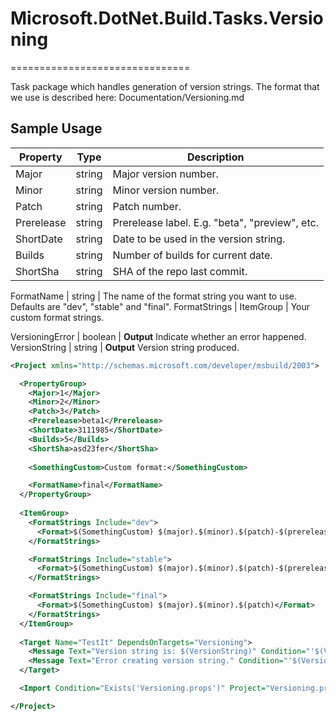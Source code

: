 # Microsoft.DotNet.Build.Tasks.Versioning
===============================

Task package which handles generation of version strings. 
The format that we use is described here: Documentation/Versioning.md

## Sample Usage

Property        | Type        | Description
----------------|-------------|--------------------------------------------------------------------------------
Major           | string      | Major version number.
Minor           | string      | Minor version number.
Patch           | string      | Patch number.
Prerelease      | string      | Prerelease label. E.g. "beta", "preview", etc.
ShortDate       | string      | Date to be used in the version string.
Builds          | string      | Number of builds for current date.
ShortSha        | string      | SHA of the repo last commit.

FormatName      | string      | The name of the format string you want to use. Defaults are "dev", "stable" and "final".
FormatStrings   | ItemGroup   | Your custom format strings.

VersioningError | boolean     | **Output** Indicate whether an error happened.
VersionString   | string      | **Output** Version string produced.

```xml
<Project xmlns="http://schemas.microsoft.com/developer/msbuild/2003">

  <PropertyGroup>
    <Major>1</Major>
    <Minor>2</Minor>
    <Patch>3</Patch>
    <Prerelease>beta1</Prerelease>
    <ShortDate>3111985</ShortDate>
    <Builds>5</Builds>
    <ShortSha>asd23fer</ShortSha>
    
    <SomethingCustom>Custom format:</SomethingCustom>

    <FormatName>final</FormatName>
  </PropertyGroup>
  
  <ItemGroup>
    <FormatStrings Include="dev">
      <Format>$(SomethingCustom) $(major).$(minor).$(patch)-$(prerelease).$(shortdate).$(builds)+$(shortsha)</Format>
    </FormatStrings>

    <FormatStrings Include="stable">
      <Format>$(SomethingCustom) $(major).$(minor).$(patch)-$(prerelease)</Format>
    </FormatStrings>

    <FormatStrings Include="final">
      <Format>$(SomethingCustom) $(major).$(minor).$(patch)</Format>
    </FormatStrings>
  </ItemGroup>
  
  <Target Name="TestIt" DependsOnTargets="Versioning">
    <Message Text="Version string is: $(VersionString)" Condition="'$(VersioningError)'=='false'" />
    <Message Text="Error creating version string." Condition="'$(VersioningError)'=='true'" />
  </Target>

  <Import Condition="Exists('Versioning.props')" Project="Versioning.props" />

</Project>
```
